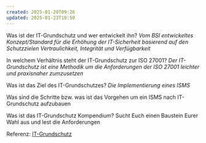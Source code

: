```yaml
---
created: 2025-01-20T09:26
updated: 2025-01-23T10:50
---
```

Was ist der IT-Grundschutz und wer entwickelt ihn?
_Vom BSI entwickeltes Konzept/Standard für die Erhöhung der IT-Sicherheit basierend auf den Schutzzielen Vertraulichkeit, Integrität und Verfügbarkeit_

In welchem Verhältnis steht der IT-Grundschutz zur ISO 27001?
_Der IT-Grundschutz ist eine Methodik um die Anforderungen der ISO 27001 leichter und praxisnaher zumzusetzen_

Was ist das Ziel des IT-Grundschutzes?
_Die Implementierung eines ISMS_

Was sind die Schritte bzw. was ist das Vorgehen um ein ISMS nach IT-Grundschutz aufzubauen

Was ist das IT-Grundschutz Kompendium?
Sucht Euch einen Baustein Eurer Wahl aus und lest die Anforderungen

Referenz: [IT-Grundschutz](https://www.bsi.bund.de/DE/Themen/Unternehmen-und-Organisationen/Standards-und-Zertifizierung/IT-Grundschutz/it-grundschutz_node.html)


